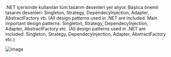 .NET içerisinde kullanılan tüm tasarım desenleri yer alıyor. Başlıca önemli tasarım desenleri: Singleton, Strategy, DependecyInjection, Adapter, AbstractFactory vb. (All design patterns used in .NET are included. Main important design patterns: Singleton, Strategy, DependecyInjection, Adapter, AbstractFactory etc. (All design patterns used in .NET are included. Singleton, Strategy, DependecyInjection, Adapter, AbstractFactory etc.)


![image](https://github.com/user-attachments/assets/d13601ea-fabf-4cec-943f-d90fe8bc729d)
